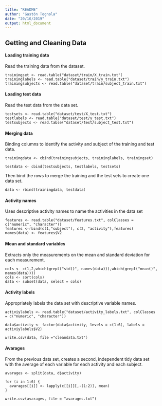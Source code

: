 ```yaml
---
title: "README"
author: "Gastón Tognola"
date: "20/10/2019"
output: html_document
---
```




## Getting and Cleaning Data

#### Loading training data
Read the training data from the dataset.
```
trainingset <- read.table("dataset/train/X_train.txt")
traininglabels <- read.table("dataset/train/y_train.txt")
trainingsubjects <- read.table("dataset/train/subject_train.txt")
```

#### Loading test data
Read the test data from the data set.
```
testsets <- read.table("dataset/test/X_test.txt")
testlabels <- read.table("dataset/test/y_test.txt")
testsubjects <- read.table("dataset/test/subject_test.txt")
```

#### Merging data
Binding columns to identify the activity and subject of the training and test data.
```
trainingdata <- cbind(trainingsubjects, traininglabels, trainingset)
```
```
testdata <- cbind(testsubjects, testlabels, testsets)
```

Then bind the rows to merge the training and the test sets to create one data set.

```
data <- rbind(trainingdata, testdata)
```

#### Activity names
Uses descriptive activity names to name the activities in the data set
```
features <- read.table("dataset/features.txt", colClasses = c("numeric", "character"))
features <-rbind(c(1,"subject"), c(2, "activity"),features)
names(data) <- features$V2
```

#### Mean and standard variables
Extracts only the measurements on the mean and standard deviation for each measurement.

```
cols <- c(1,2,which(grepl("std()", names(data))),which(grepl("mean()", names(data))))
cols <- sort(cols)
data <- subset(data, select = cols)
```

#### Activity labels
Appropriately labels the data set with descriptive variable names.
```
activiylabels <- read.table("dataset/activity_labels.txt", colClasses = c("numeric", "character"))

data$activity <- factor(data$activity, levels = c(1:6), labels = activiylabels$V2)

write.csv(data, file ="cleandata.txt")
```

#### Avarages
From the previous data set, creates a second, independent tidy data set with the average of each variable for each activity and each subject.
```
avarages <- split(data, d$activity)

for (i in 1:6) {
  avarages[[i]] <- lapply(c[[i]][,-(1:2)], mean)
}

write.csv(avarages, file = "avarages.txt")
```
